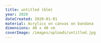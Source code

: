 ```yaml
---
title: untitled (blm)
year: 2020
dateCreated: 2020-01-01
material: Acrylics on canvas on bandana
dimensions: 40 x 40 cm
coverImage: /images/uploads/untitled.jpg
---
```

